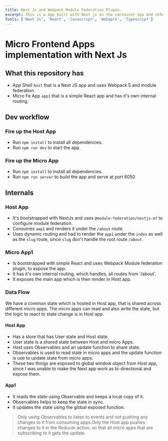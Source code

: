 ```yaml
---
title: Next Js and Webpack Module Federation Plugin.
excerpt: This is a App built with Next js as the container app and other React micro apps that gets injected into the container.
Tools: ['Next Js', 'React', 'Javascript', 'Webapck', 'Typescript']
---
```


# Micro Frontend Apps implementation with Next Js

## What this repository has

- App Shell `host` that is a Next JS app and uses Webpack 5 and module federation.
- Micro Fe App `app1` that is a simple React app and has it's own internal routing.

## Dev workflow

### Fire up the Host App
- Run `npm install` to install all dependencies.
- Run `npm run dev` to start the app.

### Fire up the Micro App
- Run `npm install` to install all dependencies.
- Run `npm run server` to build the app and serve at port 6050

## Internals

### Host App
- It's bootstrapped with NextJs and uses `@module-federation/nextjs-mf` to configure module federation.
- Consumes `aap1` and renders it under the `/about` route.
- Uses dynamic routing and had to render the `app1` under the `index` as well as the `slug` route, since `slug` don't handle the root route `/about`.
  
### Micro App1 
- Is bootstrapped with simple React and uses Webpack Module federation plugin, to expose the app.
- It has it's own internal routing, which handles, all routes from '/about'.
- It exposes the main app which is then render in Host app.


### Data Flow
We have a common state which is hosted in Host app, that is shared across different micro apps. The micro apps can read and also write the state, but the logic to react to state change is in Host app.

#### Host App 
- Has a store that has User state and Host state.
- User state is a shared state between Host and micro Apps.
- Host uses Observables and an update function to share state.
- Observables is used to read state in micro apps and the update function is use to update state from micro apps.
- These two things are exposed to global window object from Host app, since I was unable to make the Next app work as bi-directional and expose them.

#### App1 
- It reads the state using Observable and keeps a local copy of it.
- Observables helps to keep the state in sync.
- It updates the state using the global exposed function.
  
> Only using Observables to listen to events and not pushing any changes to it from consuming apps.Only the Host app pushes changes to it in the Reducer action, so that all micro apps that are subscribing to it gets the update.
 
